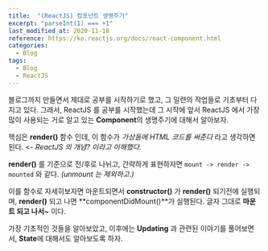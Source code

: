 ```yaml
---
title:  "(ReactJS) 컴포넌트 생명주기"
excerpt: "parseInt(1) === +1"
last_modified_at: 2020-11-18
reference: https://ko.reactjs.org/docs/react-component.html
categories:
  - Blog
tags:
  - Blog
  - ReactJS
---
```


블로그까지 만들면서 제대로 공부를 시작하기로 했고, 그 일련의 작업들로 기초부터 다지고 있다.
그래서, ReactJS 를 공부를 시작했는데 그 시작에 앞서 ReactJS 에서 가장 많이 사용되는 거로 알고 있는 **Component**의 생명주기에 대해서 알아보자.

핵심은 **render()** 함수 인데, 이 함수가 *가상돔에 HTML 코드를 써준다* 라고 생각하면 된다. <- *ReactJS 의 개념? 이라고 이해했다.*

**render()** 를 기준으로 전/후로 나뉘고, 간략하게 표현하자면 `mount -> render -> mounted` 와 같다. *(unmount 는 제외하고.)*

이를 함수로 자세히보자면 마운트되면서 **constructor()** 가  **render()** 되기전에 실행되며, **render()** 되고 나면 **componentDidMount()**가 실행된다.
글자 그대로 **마운트 되고 나서~** 이다.

가장 기초적인 것들을 알아보았고, 이후에는 **Updating** 과 관련된 이야기를 풀어보면서, **State**에 대해서도 알아보도록 하자.
